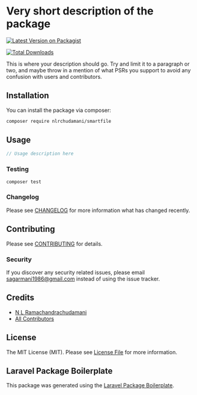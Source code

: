 # Very short description of the package

[![Latest Version on Packagist](https://img.shields.io/packagist/v/nlrchudamani/smartfile.svg?style=flat-square)](https://packagist.org/packages/nlrchudamani/smartfile)
<!--

[![Build Status](https://img.shields.io/travis/nlrchudamani/smartfile/master.svg?style=flat-square)](https://travis-ci.org/nlrchudamani/smartfile)
[![Quality Score](https://img.shields.io/scrutinizer/g/nlrchudamani/smartfile.svg?style=flat-square)](https://scrutinizer-ci.com/g/nlrchudamani/smartfile)
-->
[![Total Downloads](https://img.shields.io/packagist/dt/nlrchudamani/smartfile.svg?style=flat-square)](https://packagist.org/packages/nlrchudamani/smartfile)

This is where your description should go. Try and limit it to a paragraph or two, and maybe throw in a mention of what PSRs you support to avoid any confusion with users and contributors.

## Installation

You can install the package via composer:

```bash
composer require nlrchudamani/smartfile
```

## Usage

``` php
// Usage description here
```

### Testing

``` bash
composer test
```

### Changelog

Please see [CHANGELOG](CHANGELOG.md) for more information what has changed recently.

## Contributing

Please see [CONTRIBUTING](CONTRIBUTING.md) for details.

### Security

If you discover any security related issues, please email sagarmani1986@gmail.com instead of using the issue tracker.

## Credits

- [N L Ramachandrachudamani](https://github.com/nlrchudamani)
- [All Contributors](../../contributors)

## License

The MIT License (MIT). Please see [License File](LICENSE.md) for more information.

## Laravel Package Boilerplate

This package was generated using the [Laravel Package Boilerplate](https://laravelpackageboilerplate.com).